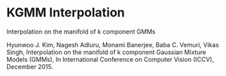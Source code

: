 # KGMM Interpolation
Interpolation on the manifold of k component GMMs 

Hyunwoo J. Kim, Nagesh Adluru, Monami Banerjee, Baba C. Vemuri, Vikas Singh, Interpolation on the manifold of k component Gaussian Mixture Models (GMMs), In International Conference on Computer Vision (ICCV), December 2015.

